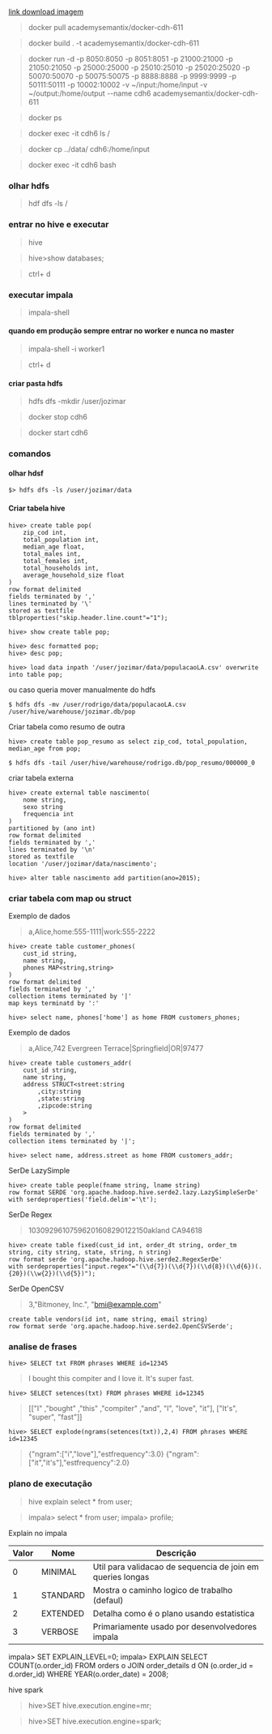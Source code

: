 [link download imagem](https://hub.docker.com/r/academysemantix/docker-cdh-611)

> docker pull academysemantix/docker-cdh-611

>docker build . -t academysemantix/docker-cdh-611

>docker run -d -p 8050:8050 -p 8051:8051 -p 21000:21000 -p 21050:21050 -p 25000:25000 -p 25010:25010 -p 25020:25020 -p 50070:50070 -p 50075:50075 -p 8888:8888 -p 9999:9999 -p 50111:50111 -p 10002:10002 -v ~/input:/home/input -v ~/output:/home/output --name cdh6 academysemantix/docker-cdh-611

>docker ps

>docker exec -it cdh6 ls /

>docker cp ../data/ cdh6:/home/input

> docker exec -it cdh6 bash


### olhar hdfs

>hdf dfs -ls /

### entrar no hive e executar

>hive

>hive>show databases;


> ctrl+ d 
### executar impala

>impala-shell

#### quando em produção sempre entrar no worker e nunca no master

>impala-shell -i worker1

> ctrl+ d 

#### criar pasta hdfs
>hdfs dfs -mkdir /user/jozimar




> docker stop cdh6

> docker start cdh6


### comandos

#### olhar hdsf
```
$> hdfs dfs -ls /user/jozimar/data
```

#### Criar tabela hive
```
hive> create table pop(
    zip_cod int,
    total_population int,
    median_age float,
    total_males int,
    total_females int,
    total_households int,
    average_household_size float
)
row format delimited
fields terminated by ','
lines terminated by '\'
stored as textfile
tblproperties("skip.header.line.count"="1");
```

```
hive> show create table pop;
```

```
hive> desc formatted pop;
hive> desc pop;
```

```
hive> load data inpath '/user/jozimar/data/populacaoLA.csv' overwrite into table pop;
```

ou caso queria mover manualmente do hdfs

```
$ hdfs dfs -mv /user/rodrigo/data/populacaoLA.csv /user/hive/warehouse/jozimar.db/pop
```

Criar tabela como resumo de outra
```
hive> create table pop_resumo as select zip_cod, total_population, median_age from pop;
```

```
$ hdfs dfs -tail /user/hive/warehouse/rodrigo.db/pop_resumo/000000_0
```

criar tabela externa
```
hive> create external table nascimento(
    nome string,
    sexo string
    frequencia int
)
partitioned by (ano int)
row format delimited
fields terminated by ','
lines terminated by '\n'
stored as textfile
location '/user/jozimar/data/nascimento';

hive> alter table nascimento add partition(ano=2015);
```

### criar tabela com map ou struct

Exemplo de dados
>a,Alice,home:555-1111|work:555-2222

```
hive> create table customer_phones(
    cust_id string,
    name string,
    phones MAP<string,string>
)
row format delimited
fields terminated by ','
collection items terminated by '|'
map keys terminatd by ':'

hive> select name, phones['home'] as home FROM customers_phones;
```


Exemplo de dados
>a,Alice,742 Evergreen Terrace|Springfield|OR|97477

```
hive> create table customers_addr(
    cust_id string,
    name string,
    address STRUCT<street:string
        ,city:string
        ,state:string
        ,zipcode:string
    >
)
row format delimited
fields terminated by ','
collection items terminated by '|';

hive> select name, address.street as home FROM customers_addr;
```

SerDe LazySimple

```
hive> create table people(fname string, lname string)
row format SERDE 'org.apache.hadoop.hive.serde2.lazy.LazySimpleSerDe'
with serdeproperties('field.delim'='\t');
```

SerDe Regex

>10309296107596201608290122150akland              CA94618

```
hive> create table fixed(cust_id int, order_dt string, order_tm string, city string, state, string, n string)
row format serde 'org.apache.hadoop.hive.serde2.RegexSerDe'
with serdeproperties("input.regex"="(\\d{7})(\\d{7})(\\d{8})(\\d{6})(.{20})(\\w{2})(\\d{5})");
```

SerDe OpenCSV

>3,"Bitmoney, Inc.", "bmi@example.com"

```
create table vendors(id int, name string, email string)
row format serde 'org.apache.hadoop.hive.serde2.OpenCSVSerde';
```


### analise de frases

```
hive> SELECT txt FROM phrases WHERE id=12345
```

>I bought this compiter and I love it. It's super fast.


```
hive> SELECT setences(txt) FROM phrases WHERE id=12345
```

>[["I" ,"bought" ,"this" ,"compiter" ,"and", "I", "love", "it"], ["It's", "super", "fast"]]

```
hive> SELECT explode(ngrams(setences(txt)),2,4) FROM phrases WHERE id=12345
```

>{"ngram":["i","love"],"estfrequency":3.0}
{"ngram":["it","it's"],"estfrequency":2.0}

### plano de executação
>hive explain select * from user;

>impala> select * from user;
>impala> profile;

Explain no impala


| Valor  | Nome      | Descrição                                                  |
| ------ | --------- | ---------------------------------------------------------- |
| 0      | MINIMAL   | Util para validacao de sequencia de join em queries longas |
| 1      | STANDARD  | Mostra o caminho logico  de trabalho (defaul)              |
| 2      | EXTENDED  | Detalha como é o plano usando estatistica                  |
| 3      | VERBOSE   | Primariamente usado por desenvolvedores impala             |

impala> SET EXPLAIN_LEVEL=0;
impala> EXPLAIN SELECT COUNT(o.order_id) FROM orders o JOIN order_details d ON (o.order_id = d.order_id) WHERE YEAR(o.order_date) = 2008;

hive spark

>hive>SET hive.execution.engine=mr;

>hive>SET hive.execution.engine=spark;